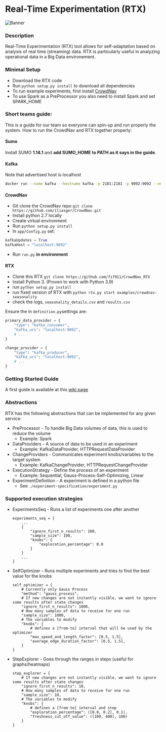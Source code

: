 # Real-Time Experimentation (RTX)

![Banner](https://raw.githubusercontent.com/Starofall/RTX/master/banner.PNG)

### Description

Real-Time Experimentation (RTX) tool allows for self-adaptation based on analysis of real time (streaming) data.
RTX is particularly useful in analyzing operational data in a Big Data environement.

### Minimal Setup

* Download the RTX code
* Run `python setup.py install` to download all dependencies
* To run example experiments, first install [CrowdNav](https://github.com/Starofall/CrowdNav)
* To use Spark as a PreProcessor you also need to install Spark and set SPARK_HOME

### Short teams guide:

This is a guide for our team so everyone can spin-up and run properly the system.
How to run the CrowdNav and RTX together properly:

#### Sumo

Install SUMO **1.14.1** and **add SUMO_HOME to PATH as it says in the guide**.

#### Kafka

Note that advertised host is localhost

```bash
docker run --name kafka --hostname kafka -p 2181:2181 -p 9092:9092 --env ADVERTISED_HOST=localhost --env ADVERTISED_PORT=9092 spotify/kafka
```

#### CrowdNav

* Git clone the CrowdNav repo ```git clone https://github.com/iliasger/CrowdNav.git```
* Install python 2.7 locally
* Create virtual environment
* Run ```python setup.py install```
* In ```app/Config.py``` set:

```python
kafkaUpdates = True
kafkaHost = "localhost:9092"
```

* Run ```run.py``` **in environment**

#### RTX

* Clone this RTX ```git clone https://github.com/fif911/CrowdNav_RTX```
* Install Python 3. (Proven to work with Python 3.9)
* run ```python setup.py install```
* run fixed version of RTX with ```python rtx.py start examples/crowdnav-seasonality```
* check the logs, ```seasonality_details.csv``` and ```results.csv```

Ensure the in ```definition.py```settings are:

```python
primary_data_provider = {
    "type": "kafka_consumer",
    "kafka_uri": "localhost:9092",
    # ...
}

change_provider = {
    "type": "kafka_producer",
    "kafka_uri": "localhost:9092",
    # ...
}
```

### Getting Started Guide

A first guide is available at
this [wiki page](https://github.com/Starofall/RTX/wiki/RTX-&-CrowdNav-Getting-Started-Guide)

### Abstractions

RTX has the following abstractions that can be implemented for any given service:

* PreProcessor - To handle Big Data volumes of data, this is used to reduce the volume
    * Example: Spark
* DataProviders - A source of data to be used in an experiment
    * Example: KafkaDataProvider, HTTPRequestDataProvider
* ChangeProviders - Communicates experiment knobs/variables to the target system
    * Example: KafkaChangeProvider, HTTPRequestChangeProvider
* ExecutionStrategy - Define the process of an experiment
    * Example: Sequential, Gauss-Process-Self-Optimizing, Linear
* ExperimentDefinition - A experiment is defined in a python file
    * See `./experiment-specification/experiment.py`

### Supported execution strategies

* ExperimentsSeq - Runs a list of experiments one after another
    ```
    experiments_seq = [
        ...
        {
            "ignore_first_n_results": 100,
            "sample_size": 100,
            "knobs": {
                "exploration_percentage": 0.0
            }
        }
        ...
    ]
    ```


* SelfOptimizer - Runs multiple experiments and tries to find the best value for the knobs
    ```
    self_optimizer = {
        # Currently only Gauss Process
        "method": "gauss_process",
        # If new changes are not instantly visible, we want to ignore some results after state changes
        "ignore_first_n_results": 1000,
        # How many samples of data to receive for one run
        "sample_size": 1000,
        # The variables to modify
        "knobs": {
            # defines a [from-to] interval that will be used by the optimizer
            "max_speed_and_length_factor": [0.5, 1.5],
            "average_edge_duration_factor": [0.5, 1.5],
        }
    }
    ```

* StepExplorer - Goes through the ranges in steps (useful for graphs/heatmaps)
    ```
    step_explorer = {
        # If new changes are not instantly visible, we want to ignore some results after state changes
        "ignore_first_n_results": 10,
        # How many samples of data to receive for one run
        "sample_size": 10,
        # The variables to modify
        "knobs": {
            # defines a [from-to] interval and step
            "exploration_percentage": ([0.0, 0.2], 0.1),
            "freshness_cut_off_value": ([100, 400], 100)
        }
    }
    ```
